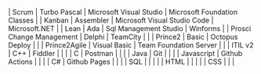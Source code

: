 | Scrum                    | Turbo Pascal          | Microsoft Visual Studio      | Microsoft Foundation Classes |
| Kanban                   | Assembler             | Microsoft Visual Studio Code | Microsoft.NET                |
| Lean                     | Ada                   | Sql Management Studio        | Winforms                     |
| Prosci Change Management | Delphi                | TeamCity                     |                              |
| Prince2                  | Basic                 | Octopus Deploy               |                              |
| Prince2Agile             | Visual Basic          | Team Foundation Server       |                              |
| ITIL v2                  | C++                   | Fiddler                      |                              |
|                          | C                     | Postman                      |                              |
|                          | Java                  | Git                          |                              |
|                          | Javascript            | Github Actions               |                              |
|                          | C#                    | Github Pages                 |                              |
|                          | SQL                   |                              |                              |
|                          | HTML                  |                              |                              |
|                          | CSS                   |                              |                              |